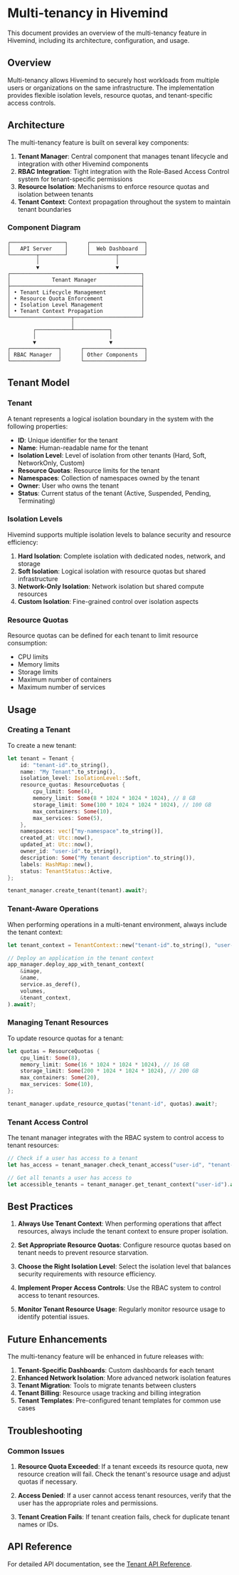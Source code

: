 # Multi-tenancy in Hivemind

This document provides an overview of the multi-tenancy feature in Hivemind, including its architecture, configuration, and usage.

## Overview

Multi-tenancy allows Hivemind to securely host workloads from multiple users or organizations on the same infrastructure. The implementation provides flexible isolation levels, resource quotas, and tenant-specific access controls.

## Architecture

The multi-tenancy feature is built on several key components:

1. **Tenant Manager**: Central component that manages tenant lifecycle and integration with other Hivemind components
2. **RBAC Integration**: Tight integration with the Role-Based Access Control system for tenant-specific permissions
3. **Resource Isolation**: Mechanisms to enforce resource quotas and isolation between tenants
4. **Tenant Context**: Context propagation throughout the system to maintain tenant boundaries

### Component Diagram

```
┌─────────────────┐      ┌─────────────────┐
│   API Server    │      │  Web Dashboard  │
└────────┬────────┘      └────────┬────────┘
         │                        │
         ▼                        ▼
┌─────────────────────────────────────────┐
│             Tenant Manager              │
├─────────────────────────────────────────┤
│ • Tenant Lifecycle Management           │
│ • Resource Quota Enforcement            │
│ • Isolation Level Management            │
│ • Tenant Context Propagation            │
└───────────────────┬─────────────────────┘
                    │
        ┌───────────┴───────────┐
        │                       │
        ▼                       ▼
┌───────────────┐      ┌───────────────────┐
│ RBAC Manager  │      │ Other Components  │
└───────────────┘      └───────────────────┘
```

## Tenant Model

### Tenant

A tenant represents a logical isolation boundary in the system with the following properties:

- **ID**: Unique identifier for the tenant
- **Name**: Human-readable name for the tenant
- **Isolation Level**: Level of isolation from other tenants (Hard, Soft, NetworkOnly, Custom)
- **Resource Quotas**: Resource limits for the tenant
- **Namespaces**: Collection of namespaces owned by the tenant
- **Owner**: User who owns the tenant
- **Status**: Current status of the tenant (Active, Suspended, Pending, Terminating)

### Isolation Levels

Hivemind supports multiple isolation levels to balance security and resource efficiency:

1. **Hard Isolation**: Complete isolation with dedicated nodes, network, and storage
2. **Soft Isolation**: Logical isolation with resource quotas but shared infrastructure
3. **Network-Only Isolation**: Network isolation but shared compute resources
4. **Custom Isolation**: Fine-grained control over isolation aspects

### Resource Quotas

Resource quotas can be defined for each tenant to limit resource consumption:

- CPU limits
- Memory limits
- Storage limits
- Maximum number of containers
- Maximum number of services

## Usage

### Creating a Tenant

To create a new tenant:

```rust
let tenant = Tenant {
    id: "tenant-id".to_string(),
    name: "My Tenant".to_string(),
    isolation_level: IsolationLevel::Soft,
    resource_quotas: ResourceQuotas {
        cpu_limit: Some(4),
        memory_limit: Some(8 * 1024 * 1024 * 1024), // 8 GB
        storage_limit: Some(100 * 1024 * 1024 * 1024), // 100 GB
        max_containers: Some(10),
        max_services: Some(5),
    },
    namespaces: vec!["my-namespace".to_string()],
    created_at: Utc::now(),
    updated_at: Utc::now(),
    owner_id: "user-id".to_string(),
    description: Some("My tenant description".to_string()),
    labels: HashMap::new(),
    status: TenantStatus::Active,
};

tenant_manager.create_tenant(tenant).await?;
```

### Tenant-Aware Operations

When performing operations in a multi-tenant environment, always include the tenant context:

```rust
let tenant_context = TenantContext::new("tenant-id".to_string(), "user-id".to_string());

// Deploy an application in the tenant context
app_manager.deploy_app_with_tenant_context(
    &image,
    &name,
    service.as_deref(),
    volumes,
    &tenant_context,
).await?;
```

### Managing Tenant Resources

To update resource quotas for a tenant:

```rust
let quotas = ResourceQuotas {
    cpu_limit: Some(8),
    memory_limit: Some(16 * 1024 * 1024 * 1024), // 16 GB
    storage_limit: Some(200 * 1024 * 1024 * 1024), // 200 GB
    max_containers: Some(20),
    max_services: Some(10),
};

tenant_manager.update_resource_quotas("tenant-id", quotas).await?;
```

### Tenant Access Control

The tenant manager integrates with the RBAC system to control access to tenant resources:

```rust
// Check if a user has access to a tenant
let has_access = tenant_manager.check_tenant_access("user-id", "tenant-id").await?;

// Get all tenants a user has access to
let accessible_tenants = tenant_manager.get_tenant_context("user-id").await?;
```

## Best Practices

1. **Always Use Tenant Context**: When performing operations that affect resources, always include the tenant context to ensure proper isolation.

2. **Set Appropriate Resource Quotas**: Configure resource quotas based on tenant needs to prevent resource starvation.

3. **Choose the Right Isolation Level**: Select the isolation level that balances security requirements with resource efficiency.

4. **Implement Proper Access Controls**: Use the RBAC system to control access to tenant resources.

5. **Monitor Tenant Resource Usage**: Regularly monitor resource usage to identify potential issues.

## Future Enhancements

The multi-tenancy feature will be enhanced in future releases with:

1. **Tenant-Specific Dashboards**: Custom dashboards for each tenant
2. **Enhanced Network Isolation**: More advanced network isolation features
3. **Tenant Migration**: Tools to migrate tenants between clusters
4. **Tenant Billing**: Resource usage tracking and billing integration
5. **Tenant Templates**: Pre-configured tenant templates for common use cases

## Troubleshooting

### Common Issues

1. **Resource Quota Exceeded**: If a tenant exceeds its resource quota, new resource creation will fail. Check the tenant's resource usage and adjust quotas if necessary.

2. **Access Denied**: If a user cannot access tenant resources, verify that the user has the appropriate roles and permissions.

3. **Tenant Creation Fails**: If tenant creation fails, check for duplicate tenant names or IDs.

## API Reference

For detailed API documentation, see the [Tenant API Reference](api_reference.md#tenant-api).